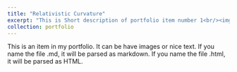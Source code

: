 ```yaml
---
title: "Relativistic Curvature"
excerpt: "This is Short description of portfolio item number 1<br/><img src='gravity.JPG'>"
collection: portfolio
---
```


This is an item in my portfolio. It can be have images or nice text. If you name the file .md, it will be parsed as markdown. If you name the file .html, it will be parsed as HTML. 
